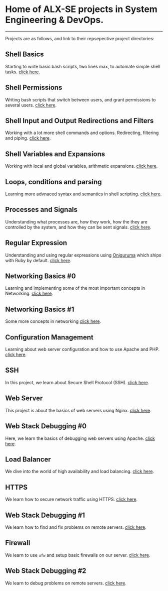 # Home of ALX-SE projects in System Engineering & DevOps.

---

Projects are as follows, and link to their repsepective project directories:

## Shell Basics

Starting to write basic bash scripts, two lines max, to automate simple shell tasks. [click here](https://github.com/chee-zaram/alx-system_engineering-devops/tree/master/0x00-shell_basics/).

## Shell Permissions

Writing bash scripts that switch between users, and grant permissions to several users. [click here](https://github.com/chee-zaram/alx-system_engineering-devops/tree/master/0x01-shell_permissions).

## Shell Input and Output Redirections and Filters

Working with a lot more shell commands and options. Redirecting, filtering and piping. [click here](https://github.com/chee-zaram/alx-system_engineering-devops/tree/master/0x02-shell_redirections).

## Shell Variables and Expansions

Working with local and global variables, arithmetic expansions. [click here](https://github.com/chee-zaram/alx-system_engineering-devops/tree/master/0x03-shell_variables_expansions).

## Loops, conditions and parsing

Learning more advnaced syntax and semantics in shell scripting. [click here](https://github.com/chee-zaram/alx-system_engineering-devops/tree/master/0x04-loops_conditions_and_parsing).

## Processes and Signals

Understanding what processes are, how they work, how the they are controlled by
the system, and how they can be sent signals. [click here](https://github.com/chee-zaram/alx-system_engineering-devops/tree/master/0x05-processes_and_signals).

## Regular Expression

Understanding and using regular expressions using [Oniguruma](https://github.com/kkos/oniguruma) which ships with
Ruby by default. [click here](https://github.com/chee-zaram/alx-system_engineering-devops/tree/master/0x06-regular_expressions).

## Networking Basics #0

Learning and implementing some of the most important concepts in Networking. [click here](https://github.com/chee-zaram/alx-system_engineering-devops/tree/master/0x07-networking_basics).

## Networking Basics #1

Some more concepts in networking [click here](https://github.com/chee-zaram/alx-system_engineering-devops/tree/master/0x08-networking_basics_2).

## Configuration Management

Learning about web server configuration and how to use Apache and PHP. [click here](https://github.com/chee-zaram/alx-system_engineering-devops/tree/master/0x0A-configuration_management).

## SSH

In this project, we learn about Secure Shell Protocol (SSH). [click here](https://github.com/chee-zaram/alx-system_engineering-devops/tree/master/0x0B-ssh).

## Web Server

This project is about the basics of web servers using Nginx. [click here](https://github.com/chee-zaram/alx-system_engineering-devops/tree/master/0x0C-web_server).

## Web Stack Debugging #0

Here, we learn the basics of debugging web servers using Apache. [click here](https://github.com/chee-zaram/alx-system_engineering-devops/tree/master/0x0D-web_stack_debugging_basics).

## Load Balancer

We dive into the world of high availability and load balancing. [click here](https://github.com/chee-zaram/alx-system_engineering-devops/tree/master/0x0F-load_balancer).

## HTTPS

We learn how to secure network traffic using HTTPS. [click here](https://github.com/chee-zaram/alx-system_engineering-devops/tree/master/0x10-https).

## Web Stack Debugging #1

We learn how to find and fix problems on remote servers. [click here](https://github.com/chee-zaram/alx-system_engineering-devops/tree/master/0x0E-web_stack_debugging_basics_1).

## Firewall

We learn to use `ufw` and setup basic firewalls on our server. [click here](https://github.com/chee-zaram/alx-system_engineering-devops/tree/master/0x13-firewall).

## Web Stack Debugging #2

We learn to debug problems on remote servers. [click here](https://github.com/chee-zaram/alx-system_engineering-devops/tree/master/0x12-web_stack_debugging_2).
